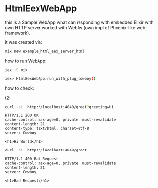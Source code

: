 # HtmlEexWebApp

this is a Sample WebApp what can responding with embedded Elixir with
own HTTP server worked with Webfw (own impl of Phoenix-like web-framework).

it was created via:
```sh
mix new example_html_eex_server_html
```


how to run WebApp:

```sh
iex -S mix

iex> HtmlEexWebApp.run_with_plug_cowboy()
```
how to check:

t2:
```sh
curl -si  http://localhost:4040/greet?greeting=Hi
```
```
HTTP/1.1 200 OK
cache-control: max-age=0, private, must-revalidate
content-length: 21
content-type: text/html; charset=utf-8
server: Cowboy

<h1>Hi World</h1>
```

```sh
curl -si  http://localhost:4040/greet
```
```
HTTP/1.1 400 Bad Request
cache-control: max-age=0, private, must-revalidate
content-length: 21
server: Cowboy

<h1>Bad Request</h1>
```
